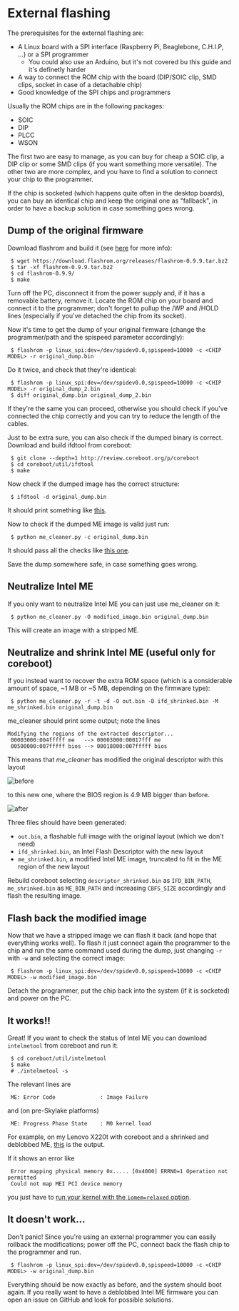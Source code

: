# External flashing

The prerequisites for the external flashing are:
 * A Linux board with a SPI interface (Raspberry Pi, Beaglebone, C.H.I.P, ...) or a SPI programmer
   * You could also use an Arduino, but it's not covered bu this guide and it's definetly harder
 * A way to connect the ROM chip with the board (DIP/SOIC clip, SMD clips, socket in case of a detachable chip)
 * Good knowledge of the SPI chips and programmers

Usually the ROM chips are in the following packages:
 * SOIC
 * DIP
 * PLCC
 * WSON

The first two are easy to manage, as you can buy for cheap a SOIC clip, a DIP clip or some SMD clips (if you want something more versatile). The other two are more complex, and you have to find a solution to connect your chip to the programmer.

If the chip is socketed (which happens quite often in the desktop boards), you can buy an identical chip and keep the original one as "fallback", in order to have a backup solution in case something goes wrong.

## Dump of the original firmware

Download flashrom and build it (see [here](https://www.flashrom.org/Downloads) for more info):

     $ wget https://download.flashrom.org/releases/flashrom-0.9.9.tar.bz2
     $ tar -xf flashrom-0.9.9.tar.bz2
     $ cd flashrom-0.9.9/
     $ make

Turn off the PC, disconnect it from the power supply and, if it has a removable battery, remove it. Locate the ROM chip on your board and connect it to the programmer; don't forget to pullup the /WP and /HOLD lines (especially if you've detached the chip from its socket).

Now it's time to get the dump of your original firmware (change the programmer/path and the spispeed parameter accordingly):

     $ flashrom -p linux_spi:dev=/dev/spidev0.0,spispeed=10000 -c <CHIP MODEL> -r original_dump.bin

Do it twice, and check that they're identical:

     $ flashrom -p linux_spi:dev=/dev/spidev0.0,spispeed=10000 -c <CHIP MODEL> -r original_dump_2.bin
     $ diff original_dump.bin original_dump_2.bin

If they're the same you can proceed, otherwise you should check if you've connected the chip correctly and you can try to reduce the length of the cables.

Just to be extra sure, you can also check if the dumped binary is correct. Download and build ifdtool from coreboot:

     $ git clone --depth=1 http://review.coreboot.org/p/coreboot
     $ cd coreboot/util/ifdtool
     $ make

Now check if the dumped image has the correct structure:

     $ ifdtool -d original_dump.bin

It should print something like [this](https://gist.github.com/corna/66322fb938dedd93d2aaa1d59b27341d).

Now to check if the dumped ME image is valid just run:

     $ python me_cleaner.py -c original_dump.bin

It should pass all the checks like [this one](https://gist.github.com/corna/92df16e65248c63a258fdbdac5cb0923).

Save the dump somewhere safe, in case something goes wrong.

## Neutralize Intel ME

If you only want to neutralize Intel ME you can just use me_cleaner on it:

     $ python me_cleaner.py -O modified_image.bin original_dump.bin

This will create an image with a stripped ME.

## Neutralize and shrink Intel ME (useful only for coreboot)

If you instead want to recover the extra ROM space (which is a considerable amount of space, ~1 MB or ~5 MB, depending on the firmware type):

     $ python me_cleaner.py -r -t -d -O out.bin -D ifd_shrinked.bin -M me_shrinked.bin original_dump.bin

me_cleaner should print some output; note the lines

```
Modifying the regions of the extracted descriptor...
 00003000:004fffff me   --> 00003000:00017fff me
 00500000:007fffff bios --> 00018000:007fffff bios
```

This means that _me_cleaner_ has modified the original descriptor with this layout

![before](http://oi65.tinypic.com/10rn12d.jpg)

to this new one, where the BIOS region is 4.9 MB bigger than before.

![after](http://oi67.tinypic.com/2nkrkoi.jpg)

Three files should have been generated:
 * `out.bin`, a flashable full image with the original layout (which we don't need)
 * `ifd_shrinked.bin`, an Intel Flash Descriptor with the new layout
 * `me_shrinked.bin`, a modified Intel ME image, truncated to fit in the ME region of the new layout

Rebuild coreboot selecting `descriptor_shrinked.bin` as `IFD_BIN_PATH`, `me_shrinked.bin` as `ME_BIN_PATH` and increasing `CBFS_SIZE` accordingly and flash the resulting image.

## Flash back the modified image

Now that we have a stripped image we can flash it back (and hope that everything works well). To flash it just connect again the programmer to the chip and run the same command used during the dump, just changing `-r` with `-w` and selecting the correct image:

     $ flashrom -p linux_spi:dev=/dev/spidev0.0,spispeed=10000 -c <CHIP MODEL> -w modified_image.bin

Detach the programmer, put the chip back into the system (if it is socketed) and power on the PC.

## It works!!

Great! If you want to check the status of Intel ME you can download `intelmetool` from coreboot and run it:

     $ cd coreboot/util/intelmetool
     $ make
     # ./intelmetool -s

The relevant lines are

     ME: Error Code              : Image Failure

and (on pre-Skylake platforms)

     ME: Progress Phase State    : M0 kernel load

For example, on my Lenovo X220t with coreboot and a shrinked and deblobbed ME, [this](https://gist.github.com/corna/d637a7c3279f41e9be65b43b673d54d3) is the output.

If it shows an error like

     Error mapping physical memory 0x..... [0x4000] ERRNO=1 Operation not permitted
     Could not map MEI PCI device memory

you just have to [run your kernel with the `iomem=relaxed` option](https://github.com/corna/me_cleaner/issues/30#issuecomment-301193328).

## It doesn't work...

Don't panic! Since you're using an external programmer you can easily rollback the modifications; power off the PC, connect back the flash chip to the programmer and run.

     $ flashrom -p linux_spi:dev=/dev/spidev0.0,spispeed=10000 -c <CHIP MODEL> -w original_dump.bin

Everything should be now exactly as before, and the system should boot again. If you really want to have a deblobbed Intel ME firmware you can open an issue on GitHub and look for possible solutions.
